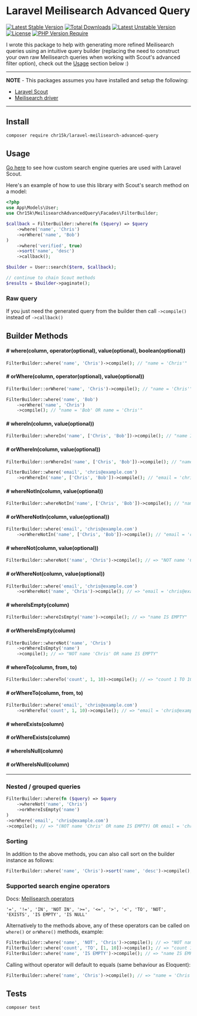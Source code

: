 # Laravel Meilisearch Advanced Query

[![Latest Stable Version](https://poser.pugx.org/chr15k/laravel-meilisearch-advanced-query/v)](https://packagist.org/packages/chr15k/laravel-meilisearch-advanced-query) [![Total Downloads](https://poser.pugx.org/chr15k/laravel-meilisearch-advanced-query/downloads)](https://packagist.org/packages/chr15k/laravel-meilisearch-advanced-query) [![Latest Unstable Version](https://poser.pugx.org/chr15k/laravel-meilisearch-advanced-query/v/unstable)](https://packagist.org/packages/chr15k/laravel-meilisearch-advanced-query) [![License](https://poser.pugx.org/chr15k/laravel-meilisearch-advanced-query/license)](https://packagist.org/packages/chr15k/laravel-meilisearch-advanced-query) [![PHP Version Require](https://poser.pugx.org/chr15k/laravel-meilisearch-advanced-query/require/php)](https://packagist.org/packages/chr15k/laravel-meilisearch-advanced-query)

I wrote this package to help with generating more refined Meilisearch queries using an intuitive query builder (replacing the need to construct your own raw Meilisearch queries when working with Scout's advanced filter option), check out the [Usage](https://github.com/chr15k/laravel-meilisearch-advanced-query?tab=readme-ov-file#usage) section below :)

---

**NOTE** - This packages assumes you have installed and setup the following:

-   [Laravel Scout](https://laravel.com/docs/11.x/scout)
-   [Meilisearch driver](https://laravel.com/docs/11.x/scout#meilisearch)

---

###

## Install

```bash
composer require chr15k/laravel-meilisearch-advanced-query
```

## Usage

[Go here](https://laravel.com/docs/11.x/scout#customizing-engine-searches) to see how custom search engine queries are used with Laravel Scout.

Here's an example of how to use this library with Scout's search method on a model:

```php
<?php
use App\Models\User;
use Chr15k\MeilisearchAdvancedQuery\Facades\FilterBuilder;

$callback = FilterBuilder::where(fn ($query) => $query
    ->where('name', 'Chris')
    ->orWhere('name', 'Bob')
)
    ->where('verified', true)
    ->sort('name', 'desc')
    ->callback();

$builder = User::search($term, $callback);

// continue to chain Scout methods
$results = $builder->paginate();
```

### Raw query

If you just need the generated query from the builder then call `->compile()` instead of `->callback()`

## Builder Methods

#### # where(column, operator(optional), value(optional), boolean(optional))

```php
FilterBuilder::where('name', 'Chris')->compile(); // "name = 'Chris'"
```

#### # orWhere(column, operator(optional), value(optional))

```php
FilterBuilder::orWhere('name', 'Chris')->compile(); // "name = 'Chris'"

FilterBuilder::where('name', 'Bob')
    ->orWhere('name', 'Chris')
    ->compile(); // "name = 'Bob' OR name = 'Chris'"
```

#### # whereIn(column, value(optional))

```php
FilterBuilder::whereIn('name', ['Chris', 'Bob'])->compile(); // "name IN ['Chris','Bob']"
```

#### # orWhereIn(column, value(optional))

```php
FilterBuilder::orWhereIn('name', ['Chris', 'Bob'])->compile(); // "name IN ['Chris','Bob']"

FilterBuilder::where('email', 'chris@example.com')
    ->orWhereIn('name', ['Chris', 'Bob'])->compile(); // "email = 'chris@example.com' OR name IN ['Chris','Bob']"
```

#### # whereNotIn(column, value(optional))

```php
FilterBuilder::whereNotIn('name', ['Chris', 'Bob'])->compile(); // "name NOT IN ['Chris','Bob']"
```

#### # orWhereNotIn(column, value(optional))

```php
FilterBuilder::where('email', 'chris@example.com')
    ->orWhereNotIn('name', ['Chris', 'Bob'])->compile(); // "email = 'chris@example.com' OR name NOT IN ['Chris','Bob']"
```

#### # whereNot(column, value(optional))

```php
FilterBuilder::whereNot('name', 'Chris')->compile(); // => "NOT name 'Chris'"
```

#### # orWhereNot(column, value(optional))

```php
FilterBuilder::where('email', 'chris@example.com')
    ->orWhereNot('name', 'Chris')->compile(); // => "email = 'chris@example.com' OR NOT name 'Chris'"
```

#### # whereIsEmpty(column)

```php
FilterBuilder::whereIsEmpty('name')->compile(); // => "name IS EMPTY"
```

#### # orWhereIsEmpty(column)

```php
FilterBuilder::whereNot('name', 'Chris')
    ->orWhereIsEmpty('name')
    ->compile(); // => "NOT name 'Chris' OR name IS EMPTY"
```

#### # whereTo(column, from, to)

```php
FilterBuilder::whereTo('count', 1, 10)->compile(); // => "count 1 TO 10"
```

#### # orWhereTo(column, from, to)

```php
FilterBuilder::where('email', 'chris@example.com')
    ->orWhereTo('count', 1, 10)->compile(); // => "email = 'chris@example.com' OR count 1 TO 10"
```

#### # whereExists(column)

#### # orWhereExists(column)

#### # whereIsNull(column)

#### # orWhereIsNull(column)

---

### Nested / grouped queries

```php
FilterBuilder::where(fn ($query) => $query
    ->whereNot('name', 'Chris')
    ->orWhereIsEmpty('name')
)
->orWhere('email', 'chris@example.com')
->compile(); // => "(NOT name 'Chris' OR name IS EMPTY) OR email = 'chris@example.com'"
```

### Sorting

In addition to the above methods, you can also call sort on the builder instance as follows:

```php
FilterBuilder::where('name', 'Chris')->sort('name', 'desc')->compile();
```

### Supported search engine operators

Docs: [Meilisearch operators](https://www.meilisearch.com/docs/learn/filtering_and_sorting/filter_expression_reference#filter-operators)

```
'=', '!=', 'IN', 'NOT IN', '>=', '<=', '>', '<', 'TO', 'NOT', 'EXISTS', 'IS EMPTY', 'IS NULL'
```

Alternatively to the methods above, any of these operators can be called on `where()` or `orWhere()` methods, example:

```php
FilterBuilder::where('name', 'NOT', 'Chris')->compile(); // => "NOT name 'Chris'"
FilterBuilder::where('count', 'TO', [1, 10])->compile(); // => "count 1 TO 10"
FilterBuilder::where('name', 'IS EMPTY')->compile(); // => "name IS EMPTY"
```

Calling without operator will default to equals (same behaviour as Eloquent):

```php
FilterBuilder::where('name', 'Chris')->compile(); // => "name = 'Chris'"
```

## Tests

```bash
composer test
```
